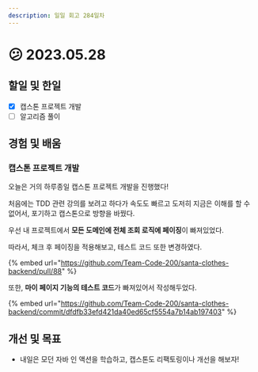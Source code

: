 ```yaml
---
description: 일일 회고 284일차
---
```


# 😕 2023.05.28

## 할일 및 한일&#x20;

* [x] 캡스톤 프로젝트 개발&#x20;
* [ ] 알고리즘 풀이&#x20;

## 경험 및 배움&#x20;

### 캡스톤 프로젝트 개발&#x20;

오늘은 거의 하루종일 캡스톤 프로젝트 개발을 진행했다!

처음에는 TDD 관련 강의를 보려고 하다가 속도도 빠르고 도저히 지금은 이해를 할 수 없어서, 포기하고 캡스톤으로 방향을 바꿨다.

우선 내 프로젝트에서 **모든 도메인에 전체 조회 로직에 페이징**이 빠져있었다.

따라서, 체크 후 페이징을 적용해보고, 테스트 코드 또한 변경하였다.

{% embed url="https://github.com/Team-Code-200/santa-clothes-backend/pull/88" %}

또한, **마이 페이지 기능의 테스트 코드**가 빠져있어서 작성해두었다.

{% embed url="https://github.com/Team-Code-200/santa-clothes-backend/commit/dfdfb33efd421da40ed65cf5554a7b14ab197403" %}

## 개선 및 목표&#x20;

* 내일은 모던 자바 인 액션을 학습하고, 캡스톤도 리팩토링이나 개선을 해보자!&#x20;
